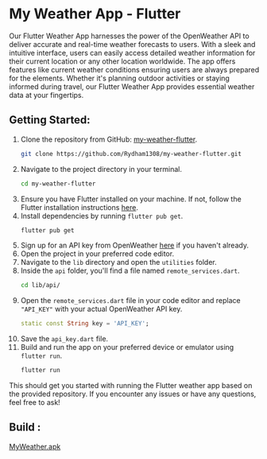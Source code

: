 # My Weather App - Flutter

Our Flutter Weather App harnesses the power of the OpenWeather API to deliver accurate and real-time weather forecasts to users. With a sleek and intuitive interface, users can easily access detailed weather information for their current location or any other location worldwide. The app offers features like current weather conditions ensuring users are always prepared for the elements. Whether it's planning outdoor activities or staying informed during travel, our Flutter Weather App provides essential weather data at your fingertips.

## Getting Started:

1. Clone the repository from GitHub: [my-weather-flutter](https://github.com/Rydham1308/my-weather-flutter).
   ```bash
   git clone https://github.com/Rydham1308/my-weather-flutter.git
   ```
2. Navigate to the project directory in your terminal.
   ```bash
   cd my-weather-flutter
   ```
3. Ensure you have Flutter installed on your machine. If not, follow the Flutter installation instructions [here](https://flutter.dev/docs/get-started/install).
4. Install dependencies by running `flutter pub get`.
   ```bash
   flutter pub get
   ```
5. Sign up for an API key from OpenWeather [here](https://openweathermap.org/api) if you haven't already.
6. Open the project in your preferred code editor.
7. Navigate to the `lib` directory and open the `utilities` folder.
8. Inside the `api` folder, you'll find a file named `remote_services.dart`.
   ```bash
   cd lib/api/
   ```
9. Open the `remote_services.dart` file in your code editor and replace `"API_KEY"` with your actual OpenWeather API key.
   ```dart
   static const String key = 'API_KEY';
   ```
10. Save the `api_key.dart` file.
11. Build and run the app on your preferred device or emulator using `flutter run`.
    ```bash
    flutter run
    ```

This should get you started with running the Flutter weather app based on the provided repository. If you encounter any issues or have any questions, feel free to ask!

## Build :

[MyWeather.apk](https://drive.google.com/file/d/11OfBWh5EYFMeSZ1llehALQe2-ZFfppve/view?usp=drive_link)
